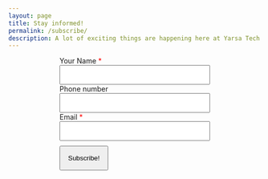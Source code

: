 ```yaml
---
layout: page
title: Stay informed!
permalink: /subscribe/
description: A lot of exciting things are happening here at Yarsa Tech. Feel free to leave behind your email if you'd like to keep posted.
---
```


<!-- ![image of router ups by yarsa tech](/images/toggle.webp) -->

<style>

.form>input{
    padding:10px;
    width:100%;
}
.red{
    color:red;
}

.form>button{
    padding:15px;
    margin-top:10px;
}
</style>

<div style="width:300px; margin:0 auto;">

<form class="form" method="POST" action="https://subscribe.services.yarsa.tech/subscribe">
<label>Your Name <span class = "red">*</span></label><br/>
<input name='name' type="text"/><br/>
<label>Phone number</label><br/>
<input name='phone' type="text"/><br/>
<label>Email <span class = "red">*</span></label><br/>
<input type="email" name='email'/><br/>
<button>Subscribe!</button>
</form>

</div>
